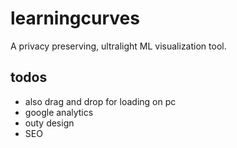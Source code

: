 # learningcurves
A privacy preserving, ultralight ML visualization tool.

## todos
- also drag and drop for loading on pc
- google analytics
- outy design
- SEO